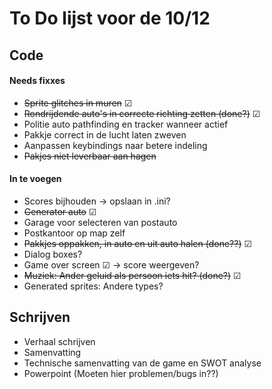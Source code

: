 # To Do lijst voor de 10/12

## Code
#### Needs fixxes
- ~~Sprite glitches in muren~~  &#9745;
- ~~Rondrijdende auto's in correcte richting zetten (done?)~~ &#9745;
- Politie auto pathfinding en tracker wanneer actief
- Pakkje correct in de lucht laten zweven
- Aanpassen keybindings naar betere indeling
- ~~Pakjes niet leverbaar aan hagen~~

#### In te voegen
- Scores bijhouden &rightarrow; opslaan in .ini?
- ~~Generator auto~~ &#9745;
- Garage voor selecteren van postauto
- Postkantoor op map zelf
- ~~Pakkjes oppakken, in auto en uit auto halen (done??)~~ &#9745;
- Dialog boxes?
- Game over screen &#9745; &rightarrow; score weergeven?
- ~~Muziek: Ander geluid als persoon iets hit? (done?)~~ &#9745;
- Generated sprites: Andere types?


## Schrijven
- Verhaal schrijven
- Samenvatting
- Technische samenvatting van de game en SWOT analyse
- Powerpoint (Moeten hier problemen/bugs in??)
